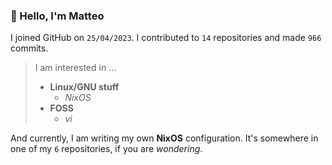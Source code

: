 ### 👋 Hello, I'm Matteo

I joined GitHub on `25/04/2023`.
I contributed to `14` repositories and made `966` commits.

> I am interested in ...
> 
> - **Linux/GNU stuff**
>     - *NixOS*
> - **FOSS**
>   - *vi*

And currently, I am writing my own **NixOS** configuration. It's somewhere in one of my `6` repositories, if you are *wondering*.
